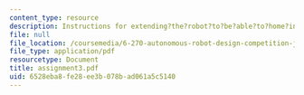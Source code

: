```yaml
---
content_type: resource
description: Instructions for extending?the?robot?to?be?able?to?home?into?a?given?location?on?the?playing?table.
file: null
file_location: /coursemedia/6-270-autonomous-robot-design-competition-january-iap-2005/6528eba8fe28ee3b078bad061a5c5140_assignment3.pdf
file_type: application/pdf
resourcetype: Document
title: assignment3.pdf
uid: 6528eba8-fe28-ee3b-078b-ad061a5c5140
---
```

